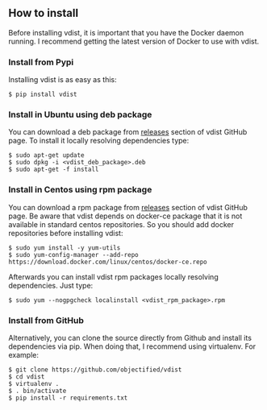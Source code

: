 ## How to install
Before installing vdist, it is important that you have the Docker daemon
running. I recommend getting the latest version of Docker to use with vdist.

### Install from Pypi
Installing vdist is as easy as this:
```
$ pip install vdist
```

### Install in Ubuntu using deb package
You can download a deb package from [releases](https://github.com/dante-signal31/vdist/releases)
section of vdist GitHub page. To install it locally resolving dependencies type:
```
$ sudo apt-get update
$ sudo dpkg -i <vdist_deb_package>.deb
$ sudo apt-get -f install
```

### Install in Centos using rpm package
You can download a rpm package from [releases](https://github.com/dante-signal31/vdist/releases)
section of vdist GitHub page. Be aware that vdist depends on docker-ce package
that it is not available in standard centos repositories. So you should add
docker repositories before installing vdist:
```
$ sudo yum install -y yum-utils
$ sudo yum-config-manager --add-repo https://download.docker.com/linux/centos/docker-ce.repo
```
Afterwards you can install vdist rpm packages locally resolving dependencies.
Just type:
```
$ sudo yum --nogpgcheck localinstall <vdist_rpm_package>.rpm
```

### Install from GitHub
Alternatively, you can clone the source directly from Github and install its
dependencies via pip. When doing that, I recommend using virtualenv. For
example:

```
$ git clone https://github.com/objectified/vdist
$ cd vdist
$ virtualenv .
$ . bin/activate
$ pip install -r requirements.txt
```
